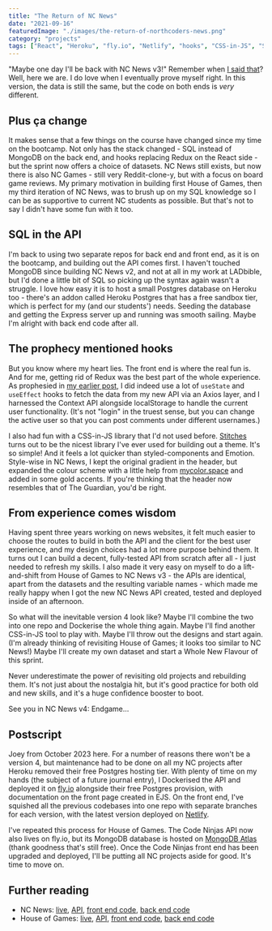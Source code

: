 ```yaml
---
title: "The Return of NC News"
date: "2021-09-16"
featuredImage: "./images/the-return-of-northcoders-news.png"
category: "projects"
tags: ["React", "Heroku", "fly.io", "Netlify", "hooks", "CSS-in-JS", "Stitches", "PostgreSQL"]
---
```


"Maybe one day I'll be back with NC News v3!" Remember when [I said that](https://www.joeyimlay.dev/posts/northcoders-news-revisited/)? Well, here we are. I do love when I eventually prove myself right. In this version, the data is still the same, but the code on both ends is *very* different.

## Plus ça change

It makes sense that a few things on the course have changed since my time on the bootcamp. Not only has the stack changed - SQL instead of MongoDB on the back end, and hooks replacing Redux on the React side - but the sprint now offers a choice of datasets. NC News still exists, but now there is also NC Games - still very Reddit-clone-y, but with a focus on board game reviews. My primary motivation in building first House of Games, then my third iteration of NC News, was to brush up on my SQL knowledge so I can be as supportive to current NC students as possible. But that's not to say I didn't have some fun with it too.

## SQL in the API

I'm back to using two separate repos for back end and front end, as it is on the bootcamp, and building out the API comes first. I haven't touched MongoDB since building NC News v2, and not at all in my work at LADbible, but I'd done a little bit of SQL so picking up the syntax again wasn't a struggle. I love how easy it is to host a small Postgres database on Heroku too - there's an addon called Heroku Postgres that has a free sandbox tier, which is perfect for my (and our students') needs. Seeding the database and getting the Express server up and running was smooth sailing. Maybe I'm alright with back end code after all.

## The prophecy mentioned hooks

But you know where my heart lies. The front end is where the real fun is. And for me, getting rid of Redux was the best part of the whole experience. As prophesied in [my earlier post](https://joeyimlay.dev/posts/northcoders-news-revisited/), I did indeed use a lot of `useState` and `useEffect` hooks to fetch the data from my new API via an Axios layer, and I harnessed the Context API alongside localStorage to handle the current user functionality. (It's not "login" in the truest sense, but you can change the active user so that you can post comments under different usernames.)

I also had fun with a CSS-in-JS library that I'd not used before. [Stitches](https://stitches.dev/) turns out to be the nicest library I've ever used for building out a theme. It's so simple! And it feels a lot quicker than styled-components and Emotion. Style-wise in NC News, I kept the original gradient in the header, but expanded the colour scheme with a little help from [mycolor.space](https://mycolor.space) and added in some gold accents. If you're thinking that the header now resembles that of The Guardian, you'd be right.

## From experience comes wisdom

Having spent three years working on news websites, it felt much easier to choose the routes to build in both the API and the client for the best user experience, and my design choices had a lot more purpose behind them. It turns out I can build a decent, fully-tested API from scratch after all - I just needed to refresh my skills. I also made it very easy on myself to do a lift-and-shift from House of Games to NC News v3 - the APIs are identical, apart from the datasets and the resulting variable names - which made me really happy when I got the new NC News API created, tested and deployed inside of an afternoon.

So what will the inevitable version 4 look like? Maybe I'll combine the two into one repo and Dockerise the whole thing again. Maybe I'll find another CSS-in-JS tool to play with. Maybe I'll throw out the designs and start again. (I'm already thinking of revisiting House of Games; it looks too similar to NC News!) Maybe I'll create my own dataset and start a Whole New Flavour of this sprint.

Never underestimate the power of revisiting old projects and rebuilding them. It's not just about the nostalgia hit, but it's good practice for both old and new skills, and it's a huge confidence booster to boot.

See you in NC News v4: Endgame...

## Postscript

Joey from October 2023 here. For a number of reasons there won't be a version 4, but maintenance had to be done on all my NC projects after Heroku removed their free Postgres hosting tier. With plenty of time on my hands (the subject of a future journal entry), I Dockerised the API and deployed it on [fly.io](https://fly.io) alongside their free Postgres provision, with documentation on the front page created in EJS. On the front end, I've squished all the previous codebases into one repo with separate branches for each version, with the latest version deployed on [Netlify](https://netlify.com).

I've repeated this process for House of Games. The Code Ninjas API now also lives on fly.io, but its MongoDB database is hosted on [MongoDB Atlas](https://cloud.mongodb.com) (thank goodness that's still free). Once the Code Ninjas front end has been upgraded and deployed, I'll be putting all NC projects aside for good. It's time to move on.

## Further reading

- NC News: [live](https://dentednerds-northcoders-news.netlify.app/), [API](https://nc-news-finale.fly.dev/), [front end code](https://github.com/dentednerd/ncnews), [back end code](https://github.com/dentednerd/nc-news-sql)
- House of Games: [live](https://dentednerds-house-of-games.netlify.app/), [API](https://nc-games-finale.fly.dev/), [front end code](https://github.com/dentednerd/house-of-games), [back end code](https://github.com/dentednerd/nc-games-sql)
